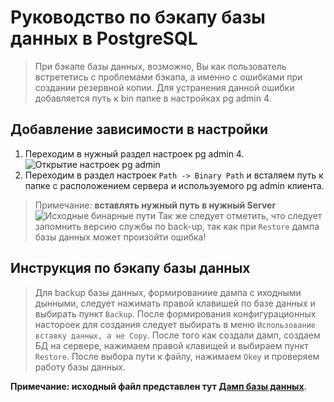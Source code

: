# __Руководство по бэкапу базы данных в PostgreSQL__
> При бэкапе базы данных, возможно, Вы как пользователь встрететись с проблемами бэкапа, а именно с ошибками при создании резервной копии. Для устранения данной ошибки добавляется путь к bin папке в настройках pg admin 4. 
## Добавление зависимости в настройки
1. Переходим в нужный раздел настроек pg admin 4.
![](https://github.com/MichaelSemenov/Railway-station-database/assets/118275064/f93b7add-c76d-4d57-b4df-598a9d6d1de3 "Открытие настроек pg admin")
2. Переходим в раздел настроек `Path -> Binary Path` и всталяем путь к папке с расположением сервера и используемого pg admin клиента.
> Примечание: __вставлять нужный путь в нужный Server__
![Исходные бинарные пути](https://github.com/MichaelSemenov/Railway-station-database/assets/118275064/c79e6973-6bb6-409f-b082-1e9f456b3bcb "Вставка бинарных путей")
> Так же следует отметить, что следует запомнить версию службы по back-up, так как при `Restore` дампа базы данных может произойти ошибка!
## Инструкция по бэкапу базы данных
> Для backup базы данных, формированиие дампа с иходными дынными, следует нажимать правой клавишей по базе данных и выбирать пункт `Backup`. После формирования конфигурационных настороек для создания следует выбирать в меню `Использование вставку данных, а не Copy`. После того как создали дамп, создаем БД на сервере, нажимаем правой клавищей и выбираем пункт `Restore`. После выбора пути к файлу, нажимаем `Okey` и проверяем работу базы данных.

__Примечание: исходный файл представлен тут [Дамп базы данных](../)__.
